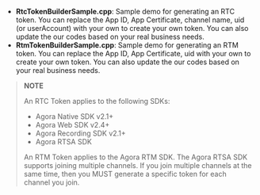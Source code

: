 - **RtcTokenBuilderSample.cpp**: Sample demo for generating an RTC token. You can replace the App ID, App Certificate, channel name, uid (or userAccount) with your own to create your own token. You can also update the our codes based on your real business needs.
- **RtmTokenBuilderSample.cpp**: Sample demo for generating an RTM token. You can replace the App ID, App Certificate, uid with your own to create your own token. You can also update the our codes based on your real business needs.

> <b>NOTE</b>
>
> An RTC Token applies to the following SDKs: 
>
> - Agora Native SDK v2.1+
> - Agora Web SDK v2.4+
> - Agora Recording SDK v2.1+
> - Agora RTSA SDK 
>
> An RTM Token applies to the Agora RTM SDK. 
> The Agora RTSA SDK supports joining multiple channels. If you join multiple channels at the same time, then you MUST generate a specific token for each channel you join. 

